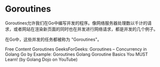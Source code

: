 # Goroutines  

Goroutines允许我们在Go中编写并发的程序。像网络服务器处理数以千计的请求，或者网站在渲染新页面的同时也在并发进行网络请求，都是并发的几个例子。 

在Go中，这些并发的任务都被称为 "Goroutines"。 

<ResourceGroupTitle>Free Content</ResourceGroupTitle>
<BadgeLink colorScheme='blue' badgeText='Official Website' href='https://go.dev/tour/concurrency/1'>Goroutines</BadgeLink>
<BadgeLink badgeText='Read' href='https://www.geeksforgeeks.org/goroutines-concurrency-in-golang/#:~:text=A%20Goroutine%20is%20a%20function,is%20known%20as%20a%20Goroutines.'>GeeksForGeeks: Goroutines – Concurrency in Golang</BadgeLink>
<BadgeLink badgeText='Read' href='https://gobyexample.com/goroutines'>Go by Example: Goroutines</BadgeLink>
<BadgeLink badgeText='Watch' href='https://youtu.be/oHIbeTmmTaA'>Golang Goroutine Basics You MUST Learn! (by Golang Dojo on YouTube)</BadgeLink>
